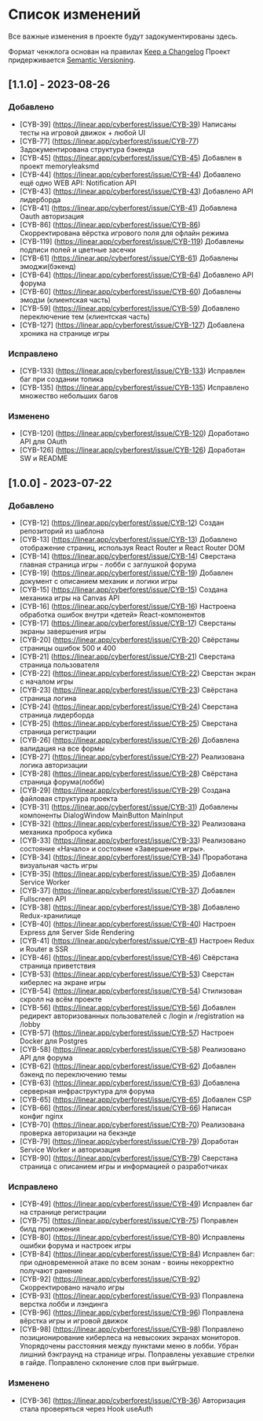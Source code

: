 # Список изменений

Все важные изменения в проекте будут задокументированы здесь.

Формат ченжлога основан на правилах [Keep a Changelog](http://keepachangelog.com/en/1.0.0/)
Проект придерживается [Semantic Versioning](https://semver.org/spec/v2.0.0.html).

## [1.1.0] - 2023-08-26

### Добавлено

- [CYB-39]  (https://linear.app/cyberforest/issue/CYB-39)  Написаны тесты на игровой движок + любой UI
- [CYB-77]  (https://linear.app/cyberforest/issue/CYB-77)  Задокументирована структура бэкенда
- [CYB-45]  (https://linear.app/cyberforest/issue/CYB-45)  Добавлен в проект memoryleaksmd
- [CYB-44]  (https://linear.app/cyberforest/issue/CYB-44)  Добавлено ещё одно WEB API: Notification API
- [CYB-43]  (https://linear.app/cyberforest/issue/CYB-43)  Добавлено API лидерборда
- [CYB-41]  (https://linear.app/cyberforest/issue/CYB-41)  Добавлена Oauth авторизация 
- [CYB-86]  (https://linear.app/cyberforest/issue/CYB-86)  Скорректирована вёрстка игрового поля для офлайн режима
- [CYB-119] (https://linear.app/cyberforest/issue/CYB-119) Добавлены подписи полей и цветные засечки 
- [CYB-61]  (https://linear.app/cyberforest/issue/CYB-61)  Добавлены эмоджи(бэкенд)
- [CYB-64]  (https://linear.app/cyberforest/issue/CYB-64)  Добавлено API форума
- [CYB-60]  (https://linear.app/cyberforest/issue/CYB-60)  Добавлены эмодзи (клиентская часть)
- [CYB-59]  (https://linear.app/cyberforest/issue/CYB-59)  Добавлено переключение тем (клиентская часть) 
- [CYB-127] (https://linear.app/cyberforest/issue/CYB-127) Добавлена хроника на странице игры

### Исправлено
- [CYB-133] (https://linear.app/cyberforest/issue/CYB-133) Исправлен баг при создании топика
- [CYB-135] (https://linear.app/cyberforest/issue/CYB-135) Исправлено множество небольших багов

### Изменено
- [CYB-120] (https://linear.app/cyberforest/issue/CYB-120) Доработано API для OAuth 
- [CYB-126] (https://linear.app/cyberforest/issue/CYB-126) Доработан SW и README

## [1.0.0] - 2023-07-22

### Добавлено
- [CYB-12] (https://linear.app/cyberforest/issue/CYB-12) Создан репозиторий из шаблона
- [CYB-13] (https://linear.app/cyberforest/issue/CYB-13) Добавлено отображение страниц, используя React Router и React Router DOM
- [CYB-14] (https://linear.app/cyberforest/issue/CYB-14) Сверстана главная страница игры - лобби с заглушкой форума
- [CYB-19] (https://linear.app/cyberforest/issue/CYB-19) Добавлен документ с описанием механик и логики игры
- [CYB-15] (https://linear.app/cyberforest/issue/CYB-15) Создана механика игры на Canvas API
- [CYB-16] (https://linear.app/cyberforest/issue/CYB-16) Настроена обработка ошибок внутри «детей» React-компонентов
- [CYB-17] (https://linear.app/cyberforest/issue/CYB-17) Сверстаны экраны завершения игры
- [CYB-20] (https://linear.app/cyberforest/issue/CYB-20) Свёрстаны страницы ошибок 500 и 400
- [CYB-21] (https://linear.app/cyberforest/issue/CYB-21) Сверстана страница пользователя
- [CYB-22] (https://linear.app/cyberforest/issue/CYB-22) Сверстан экран с началом игры
- [CYB-23] (https://linear.app/cyberforest/issue/CYB-23) Свёрстана страница логина
- [CYB-24] (https://linear.app/cyberforest/issue/CYB-24) Сверстана страница лидерборда
- [CYB-25] (https://linear.app/cyberforest/issue/CYB-25) Сверстана страница регистрации
- [CYB-26] (https://linear.app/cyberforest/issue/CYB-26) Добавлена валидация на все формы
- [CYB-27] (https://linear.app/cyberforest/issue/CYB-27) Реализована логика авторизации
- [CYB-28] (https://linear.app/cyberforest/issue/CYB-28) Свёрстана страница форума(лобби)
- [CYB-29] (https://linear.app/cyberforest/issue/CYB-29) Создана файловая структура проекта
- [CYB-31] (https://linear.app/cyberforest/issue/CYB-31) Добавлены компоненты DialogWindow MainButton MainInput
- [CYB-32] (https://linear.app/cyberforest/issue/CYB-32) Реализована механика проброса кубика
- [CYB-33] (https://linear.app/cyberforest/issue/CYB-33) Реализовано состояние «Начало» и состояние «Завершение игры».
- [CYB-34] (https://linear.app/cyberforest/issue/CYB-34) Проработана визуальная часть игры
- [CYB-35] (https://linear.app/cyberforest/issue/CYB-35) Добавлен Service Worker
- [CYB-37] (https://linear.app/cyberforest/issue/CYB-37) Добавлен Fullscreen API
- [CYB-38] (https://linear.app/cyberforest/issue/CYB-38) Добавлено Redux-хранилище
- [CYB-40] (https://linear.app/cyberforest/issue/CYB-40) Настроен Express для Server Side Rendering
- [CYB-41] (https://linear.app/cyberforest/issue/CYB-41) Настроен Redux и Router в SSR
- [CYB-46] (https://linear.app/cyberforest/issue/CYB-46) Свёрстана страница приветствия
- [CYB-53] (https://linear.app/cyberforest/issue/CYB-53) Сверстан киберлес на экране игры
- [CYB-54] (https://linear.app/cyberforest/issue/CYB-54) Стилизован скролл на всём проекте
- [CYB-56] (https://linear.app/cyberforest/issue/CYB-56) Добавлен редирект авторизованных пользователей с /login и /registration на /lobby
- [CYB-57] (https://linear.app/cyberforest/issue/CYB-57) Настроен Docker для Postgres
- [CYB-58] (https://linear.app/cyberforest/issue/CYB-58) Реализовано API для форума
- [CYB-62] (https://linear.app/cyberforest/issue/CYB-62) Добавлен бэкенд по переключению темы
- [CYB-63] (https://linear.app/cyberforest/issue/CYB-63) Добавлена серверная инфраструктура для форума
- [CYB-65] (https://linear.app/cyberforest/issue/CYB-65) Добавлен CSP
- [CYB-66] (https://linear.app/cyberforest/issue/CYB-66) Написан конфиг nginx
- [CYB-70] (https://linear.app/cyberforest/issue/CYB-70) Реализована проверка авторизации на бекэнде
- [CYB-79] (https://linear.app/cyberforest/issue/CYB-79) Доработан Service Worker и авторизация
- [CYB-90] (https://linear.app/cyberforest/issue/CYB-79) Сверстана страница с описанием игры и информацией о разработчиках
 
### Исправлено
- [CYB-49] (https://linear.app/cyberforest/issue/CYB-49) Исправлен баг на странице регистрации
- [CYB-75] (https://linear.app/cyberforest/issue/CYB-75) Поправлен билд приложения
- [CYB-80] (https://linear.app/cyberforest/issue/CYB-80) Исправлены ошибки форума и настроек игры
- [CYB-84] (https://linear.app/cyberforest/issue/CYB-84) Исправлен баг: при одновременной атаке по всем зонам - воины некорректно получают ранение
- [CYB-92] (https://linear.app/cyberforest/issue/CYB-92) Скорректировано начало игры
- [CYB-93] (https://linear.app/cyberforest/issue/CYB-93) Поправлена верстка лобби и лэндинга
- [CYB-96] (https://linear.app/cyberforest/issue/CYB-96) Поправлена вёрстка игры и игровой движок
- [CYB-98] (https://linear.app/cyberforest/issue/CYB-98) Поправлено позиционирование киберлеса на невысоких экранах мониторов. Упорядочены расстояния между пунктами меню в лобби. Убран лишний бэкграунд на странице игры. Поправлены уехавшие стрелки в гайде. Поправлено склонение слов при выйгрыше.

### Изменено
- [CYB-36] (https://linear.app/cyberforest/issue/CYB-36) Авторизация стала проверяться через Hook useAuth
